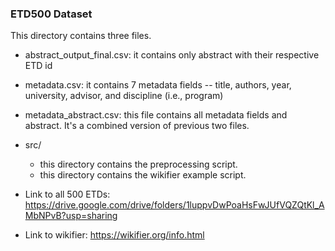 ### ETD500 Dataset

This directory contains three files. 

* abstract_output_final.csv: it contains only abstract with their respective ETD id
* metadata.csv: it contains 7 metadata fields -- title, authors, year, university, advisor, and discipline (i.e., program)
* metadata_abstract.csv: this file contains all metadata fields and abstract. It's a combined version of previous two files.
* src/
	* this directory contains the preprocessing script. 
	* this directory contains the wikifier example script.

* Link to all 500 ETDs: https://drive.google.com/drive/folders/1luppvDwPoaHsFwJUfVQZQtKl_AMbNPvB?usp=sharing

* Link to wikifier: https://wikifier.org/info.html